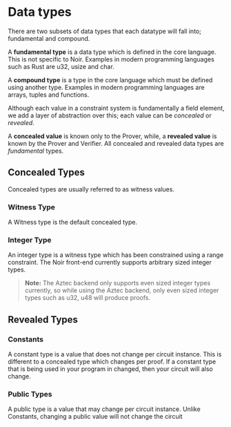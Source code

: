 # Data types

There are two subsets of data types that each datatype will fall into; fundamental and compound.

A **fundamental type** is a data type which is defined in the core language. This is not specific to Noir. Examples in modern programming languages such as Rust are u32, usize and char. 

A **compound type** is a type in the core language which must be defined using another type. Examples in modern programming languages are arrays, tuples and functions.

Although each value in a constraint system is fundamentally a field element, we add a layer of abstraction over this; each value can be _concealed_ or _revealed_. 

A **concealed value** is known only to the Prover, while, a **revealed value** is known by the Prover and Verifier. All concealed and revealed data types are _fundamental_ types.

## Concealed Types

Concealed types are usually referred to as witness values.

### Witness Type

A Witness type is the default concealed type.

### Integer Type

An integer type is a witness type which has been constrained using a range constraint. The Noir front-end currently supports arbitrary sized integer types.

> **Note:** The Aztec backend only supports even sized integer types currently, so while using the Aztec backend, only even sized integer types such as u32, u48 will produce proofs.

## Revealed Types

### Constants

A constant type is a value that does not change per circuit instance. This is different to a concealed type which changes per proof. If a constant type that is being used in your program in changed, then your circuit will also change.

### Public Types

A public type is a value that may change per circuit instance. Unlike Constants, changing a public value will not change the circuit 
